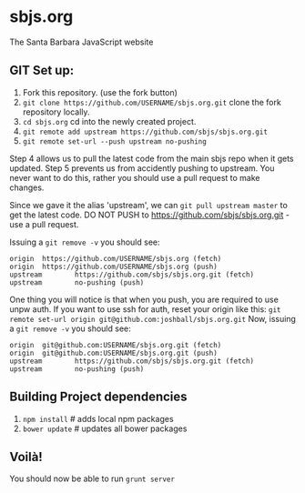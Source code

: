# sbjs.org


The Santa Barbara JavaScript website

## GIT Set up:

1. Fork this repository. (use the fork button)
2. `git clone https://github.com/USERNAME/sbjs.org.git` clone the fork repository locally.
3. `cd sbjs.org` cd into the newly created project.
4. `git remote add upstream https://github.com/sbjs/sbjs.org.git` 
5. `git remote set-url --push upstream no-pushing`

Step 4 allows us to pull the latest code from the main sbjs repo when it gets updated.
Step 5 prevents us from accidently pushing to upstream. You never want to do this, rather you
should use a pull request to make changes.

Since we gave it the alias 'upstream', we can `git pull upstream master` to get the latest code.
DO NOT PUSH to https://github.com/sbjs/sbjs.org.git - use a pull request.

Issuing a `git remove -v` you should see:

    origin  https://github.com/USERNAME/sbjs.org (fetch)
    origin  https://github.com/USERNAME/sbjs.org (push)
    upstream        https://github.com/sbjs/sbjs.org.git (fetch)
    upstream        no-pushing (push)

One thing you will notice is that when you push, you are required to use unpw auth. If you want to use ssh for auth,
reset your origin like this:
`git remote set-url origin git@github.com:joshball/sbjs.org.git`
Now, issuing a `git remove -v` you should see:

    origin  git@github.com:USERNAME/sbjs.org.git (fetch)
    origin  git@github.com:USERNAME/sbjs.org.git (push)
    upstream        https://github.com/sbjs/sbjs.org.git (fetch)
    upstream        no-pushing (push)

## Building Project dependencies

1. `npm install` # adds local npm packages
3. `bower update` # updates all bower packages

## Voilà!

You should now be able to run `grunt server`
